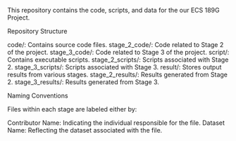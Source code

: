 This repository contains the code, scripts, and data for the our ECS 189G Project. 

Repository Structure

code/: Contains source code files.
stage_2_code/: Code related to Stage 2 of the project.
stage_3_code/: Code related to Stage 3 of the project.
script/: Contains executable scripts.
stage_2_scripts/: Scripts associated with Stage 2.
stage_3_scripts/: Scripts associated with Stage 3.
result/: Stores output results from various stages.
stage_2_results/: Results generated from Stage 2.
stage_3_results/: Results generated from Stage 3.

Naming Conventions

Files within each stage are labeled either by:

Contributor Name: Indicating the individual responsible for the file.
Dataset Name: Reflecting the dataset associated with the file.
